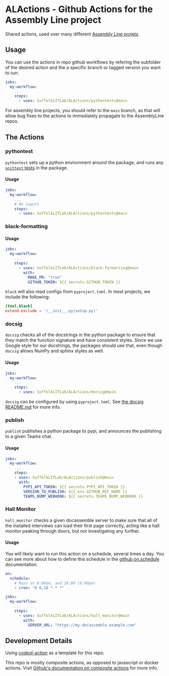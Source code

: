 # ALActions - Github Actions for the Assembly Line project

Shared actions, used over many different [Assembly Line projets](https://suffolklitlab.org/docassemble-AssemblyLine-documentation/docs/).

## Usage

You can use the actions in repo github workflows by refering the subfolder of the desired action and
the a specific branch or tagged version you want to run:

```yml
jobs:
  my-workflow:
    ...
    steps:
      - uses: SuffolkLITLab/ALActions/pythontests@main 
```

For assembly line projects, you should refer to the `main` branch, as that will allow 
bug fixes to the actions to immediately propagate to the AssemblyLine repos.

## The Actions

### pythontest

`pythontest` sets up a python environment around the package, and runs any [`unittest` tests](https://docs.python.org/3/library/unittest.html) in the package.

#### Usage 

```yml
jobs:
  my-workflow:
    ...
    # No inputs
    steps:
      - uses: SuffolkLITLab/ALActions/pythontests@main 
```

### black-formatting

#### Usage  

```yml
jobs:
  my-workflow:
    ...
    steps:
      - uses: SuffolkLITLab/ALActions/black-formatting@main
        with:
          MAKE_PR: "true"
          GITHUB_TOKEN: ${{ secrets.GITHUB_TOKEN }}
```

`black` will also read configs from `pyproject.toml`. In most projects, we include the following:

```toml
[tool.black]
extend-exclude = '(__init__.py|setup.py)'
```


### docsig

`docsig` checks all of the docstrings in the python package to ensure that they match the function signature and have consistent styles.
Since we use Google style for our docstrings, the packages should use that, even though `docsig` allows NumPy and sphinx styles as well.

#### Usage


```yml
jobs:
  my-workflow:
    ...
    steps:
      - uses: SuffolkLITLab/ALActions/docsig@main
```

`docsig` can be configured by using `pyproject.toml`. See [the docsig README.md](https://github.com/jshwi/docsig/tree/v0.35.0#commandline) for more info.


### publish

`publish` publishes a python package to pypi, and announces the publishing to a given Teams chat.

#### Usage

```yml
jobs:
  my-workflow:
    ...
    steps:
    - uses: SuffolkLITLab/ALActions/publish@main
      with:
        PYPI_API_TOKEN: ${{ secrets.PYPI_API_TOKEN }}
        VERSION_TO_PUBLISH: ${{ env.GITHUB_REF_NAME }}
        TEAMS_BUMP_WEBHOOK: ${{ secrets.TEAMS_BUMP_WEBHOOK }}
```

### Hall Monitor

`hall_monitor` checks a given docassemble server to make sure that all of the installed interviews can load their first page correctly,
acting like a hall monitor peaking through doors, but not investigating any further.

#### Usage

You will likely want to run this action on a schedule, several times a day.
You can see more about how to define this schedule in the 
[github on.schedule](https://docs.github.com/en/actions/using-workflows/workflow-syntax-for-github-actions#onschedule)
documentation.

```yml
on:
  schedule:
    # Runs at 6:00am, and 18:00 (6:00pm)
    - cron: "0 6,18 * * *"

jobs:
  my-workflow:
    ...
    steps:
      - uses: SuffolkLITLab/ALActions/hall_monitor@main
        with:
          SERVER_URL: "https://my-docassemble.example.com"
```

## Development Details

Using [codeql-action](https://github.com/github/codeql-action) as
a template for this repo.

This repo is mostly composite actions, as opposed to javascript or docker actions.
Visit [Github's documentation on composite actions](https://docs.github.com/en/actions/creating-actions/creating-a-composite-action) for more info.
